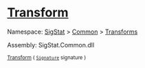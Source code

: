 # [Transform](./Multiply-100663629.md)

Namespace: [SigStat]() > [Common](./../../README.md) > [Transforms](./../README.md)

Assembly: SigStat.Common.dll

<sub>[Transform](./Multiply-100663629.md) ( [`Signature`](./../../Signature.md) signature )         <div style = "text-align: right" ></div></sub>
